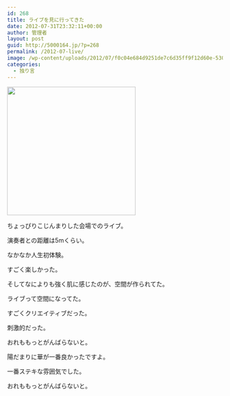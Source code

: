 ```yaml
---
id: 268
title: ライブを見に行ってきた
date: 2012-07-31T23:32:11+00:00
author: 管理者
layout: post
guid: http://5000164.jp/?p=268
permalink: /2012-07-live/
image: /wp-content/uploads/2012/07/f0c04e684d9251de7c6d35ff9f12d60e-530x288.jpg
categories:
  - 独り言
---
```

[<img src="http://5000164.jp/wp-content/uploads/2012/07/f0c04e684d9251de7c6d35ff9f12d60e-300x300.jpg" alt="" title="de_20120728_ライブ" width="300" height="300" class="aligncenter size-medium wp-image-269" srcset="http://5000164.jp/wp-content/uploads/2012/07/f0c04e684d9251de7c6d35ff9f12d60e-300x300.jpg 300w, http://5000164.jp/wp-content/uploads/2012/07/f0c04e684d9251de7c6d35ff9f12d60e-150x150.jpg 150w, http://5000164.jp/wp-content/uploads/2012/07/f0c04e684d9251de7c6d35ff9f12d60e.jpg 530w" sizes="(max-width: 300px) 100vw, 300px" />](http://5000164.jp/wp-content/uploads/2012/07/f0c04e684d9251de7c6d35ff9f12d60e.jpg)

ちょっぴりこじんまりした会場でのライブ。
  
演奏者との距離は5mくらい。
  
なかなか人生初体験。
  
すごく楽しかった。

そしてなによりも強く肌に感じたのが、空間が作られてた。
  
ライブって空間になってた。
  
すごくクリエイティブだった。
  
刺激的だった。
  
おれももっとがんばらないと。

陽だまりに華が一番良かったですよ。
  
一番ステキな雰囲気でした。
  
おれももっとがんばらないと。